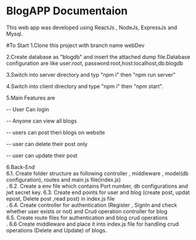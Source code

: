 # BlogAPP Documentaion <br/>

This web app was developed using ReactJs , NodeJs, ExpressJs and Mysql.

#To Start
1.Clone this project with branch name webDev

2.Create database as "blogdb" and insert the attached dump file.Database configuration are like user:root, password:root,host:localhost,db:blogdb

3.Switch into server directory and typ "npm i" then "npm run server"

4.Switch into client directory and type "npm i" then "npm start".

5.Main Features are

 -- User Can login
 
 -- Anyone can view all blogs
 
 -- users can post theri blogs on website
 
 -- user can delete their post only
 
 -- user can update their post
 
 6.Back-End<br/> 
  6.1. Create folder structure as following controller , middleware , model(db configuration), routes and main js file(index.js)<br/>.
  6.2. Create a env file which contains Port number, db configurations and jwt secret key.
  6.3. Create end points for user and blog (create post, updat epost, Delete post ,read post) in index.js file<br/>.
  6.4. Create controller for authentication (Register , SignIn and check whether user exists or not) and Crud operation controller for blog<br/>
  6.5. Create route files for authentication and blog crud operations<br/>.
  6.6  Create middleware and place it into index.js file for handling crud operations (Delete and Update) of blogs.
